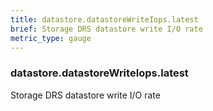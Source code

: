 ```yaml
---
title: datastore.datastoreWriteIops.latest
brief: Storage DRS datastore write I/O rate
metric_type: gauge
---
```

### datastore.datastoreWriteIops.latest

Storage DRS datastore write I/O rate